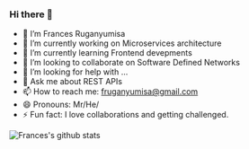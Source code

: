 ### Hi there 👋

<!--
**RugaCoder/RugaCoder** is a ✨ _special_ ✨ repository because its `README.md` (this file) appears on your GitHub profile.

Here are some ideas to get you started:

-->

- 🔭 I’m Frances Ruganyumisa
- 🔭 I’m currently working on Microservices architecture 
- 🌱 I’m currently learning Frontend devepments
- 👯 I’m looking to collaborate on Software Defined Networks
- 🤔 I’m looking for help with ...
- 💬 Ask me about REST APIs
- 📫 How to reach me: fruganyumisa@gmail.com
- 😄 Pronouns: Mr/He/
- ⚡ Fun fact: I love collaborations and getting challenged.

![Frances's github stats](https://github-readme-stats.vercel.app/api?username=RugaCoder&show_icons=true)


